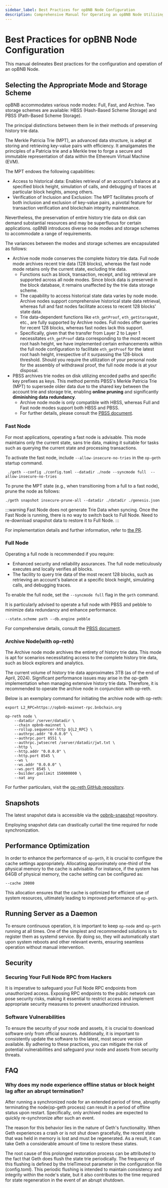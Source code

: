 ```yaml
---
sidebar_label: Best Practices for opBNB Node Configuration
description: Comprehensive Manual for Operating an opBNB Node Utilizing Best Practices
---
```


# Best Practices for opBNB Node Configuration

This manual delineates Best practices for the configuration and operation of an opBNB Node.

## Selecting the Appropriate Mode and Storage Scheme

opBNB accommodates various node modes: Full, Fast, and Archive.
Two storage schemes are available: HBSS (Hash-Based Scheme Storage) and PBSS (Path-Based Scheme Storage).

The principal distinctions between them lie in their methods of preserving history trie data.

The Merkle Patricia Trie (MPT), an advanced data structure, is adept at storing and retrieving key-value pairs with efficiency. It amalgamates the principles of a Patricia trie and a Merkle tree to forge a secure and immutable representation of data within the Ethereum Virtual Machine (EVM).

The MPT endows the following capabilities:
- Access to historical data: Enables retrieval of an account's balance at a specified block height, simulation of calls, and debugging of traces at particular block heights, among others.
- Verification of Inclusion and Exclusion:
The MPT facilitates proofs of both inclusion and exclusion of key-value pairs, a pivotal feature for transaction verification and blockchain integrity maintenance.

Nevertheless, the preservation of entire history trie data on disk can demand substantial resources and may be superfluous for certain applications. opBNB introduces diverse node modes and storage schemes to accommodate a range of requirements.

The variances between the modes and storage schemes are encapsulated as follows:
- Archive node mode conserves the complete history trie data. Full node mode archives recent trie data (128 blocks), whereas the fast node mode retains only the current state, excluding trie data.
    - Functions such as block, transaction, receipt, and log retrieval are supported across all node modes. Since block data is preserved in the block database, it remains unaffected by the trie data storage scheme.
    - The capability to access historical state data varies by node mode. Archive nodes support comprehensive historical state data retrieval, whereas full and fast nodes facilitate access to recent 128 blocks' state data.
    - Trie data-dependent functions like `eth_getProof`, `eth_getStorageAt`, etc., are fully supported by Archive nodes. Full nodes offer queries for recent 128 blocks, whereas fast nodes lack this support.
    - Specifically, given that the transfer from Layer 2 to Layer 1 necessitates `eth_getProof` data corresponding to the most recent root hash height, we have implemented certain enhancements within the full node configuration to facilitate `eth_getProof` for the latest root hash height, irrespective of it surpassing the 128-block threshold. Should you require the utilization of your personal node for the assembly of withdrawal proof, the full node mode is at your disposal.
- PBSS archives trie nodes on disk utilizing encoded paths and specific key prefixes as keys. This method permits PBSS's Merkle Patricia Trie (MPT) to supersede older data due to the shared key between the account trie and storage trie, enabling **online pruning** and significantly **diminishing data redundancy**.
    - Archive node mode is only compatible with HBSS, whereas Full and Fast node modes support both HBSS and PBSS.
    - For further details, please consult the [PBSS document](./pbss-pebble.md).

### Fast Node

For most applications, operating a fast node is advisable. This mode maintains only the current state, sans trie data, making it suitable for tasks such as querying the current state and processing transactions.

To activate the fast node, include `--allow-insecure-no-tries` in the `op-geth` startup command.

```
 ./geth --config ./config.toml --datadir ./node --syncmode full  --allow-insecure-no-tries
```

To prune the MPT state (e.g., when transitioning from a full to a fast node), prune the node as follows:

```
./geth snapshot insecure-prune-all --datadir ./datadir ./genesis.json
```

:::warning
Fast Node does not generate Trie Data when syncing.
Once the Fast Node is running, there is no way to switch back to Full Node.
Need to re-download snapshot data to restore it to Full Node.
:::

For implementation details and further information, refer to [the PR](https://github.com/bnb-chain/op-geth/pull/75).

### Full Node

Operating a full node is recommended if you require:
- Enhanced security and reliability assurances. The full node meticulously executes and locally verifies all blocks.
- The facility to query trie data of the most recent 128 blocks, such as retrieving an account's balance at a specific block height, simulating calls, and debugging traces.

To enable the full node, set the `--syncmode full` flag in the `geth` command.

It is particularly advised to operate a full node with PBSS and pebble to minimize data redundancy and enhance performance.

```
--state.scheme path --db.engine pebble
```

For comprehensive details, consult the [PBSS document](./pbss-pebble.md).

### Archive Node(with op-reth)

The Archive node mode archives the entirety of history trie data.
This mode is apt for scenarios necessitating access to the complete history trie data, such as block explorers and analytics.

The current volume of history trie data approximates 3TB (as of the end of April, 2024).
Significant performance issues may arise in the op-geth implementation when managing extensive history trie data.
Therefore, it is recommended to operate the archive node in conjunction with op-reth.

Below is an exemplary command for initiating the archive node with op-reth:

```
export L2_RPC=https://opbnb-mainnet-rpc.bnbchain.org

op-reth node \
    --datadir /server/datadir \
    --chain opbnb-mainnet \
    --rollup.sequencer-http ${L2_RPC} \
    --authrpc.addr "0.0.0.0" \
    --authrpc.port 8551 \
    --authrpc.jwtsecret /server/datadir/jwt.txt \
    --http \
    --http.addr "0.0.0.0" \
    --http.port 8545 \
    --ws \
    --ws.addr "0.0.0.0" \
    --ws.port 8545 \
    --builder.gaslimit 150000000 \
    --nat any
```

For further particulars, visit the [op-reth GitHub repository](https://github.com/bnb-chain/reth).

## Snapshots

The latest snapshot data is accessible via the [opbnb-snapshot](https://github.com/bnb-chain/opbnb-snapshot) repository.

Employing snapshot data can drastically curtail the time required for node synchronization.

## Performance Optimization

In order to enhance the performance of `op-geth`, it is crucial to configure the cache settings appropriately. Allocating approximately one-third of the physical memory to the cache is advisable. For instance, if the system has 64GB of physical memory, the cache setting can be configured as:

```
--cache 20000
```

This allocation ensures that the cache is optimized for efficient use of system resources, ultimately leading to improved performance of `op-geth`.

## Running Server as a Daemon

To ensure continuous operation, it is important to keep `op-node` and `op-geth` running at all times. One of the simplest and recommended solutions is to register them as systemd service. By doing so, they will automatically start upon system reboots and other relevant events, ensuring seamless operation without manual intervention.

## Security

### Securing Your Full Node RPC from Hackers

It is imperative to safeguard your Full Node RPC endpoints from unauthorized access. Exposing RPC endpoints to the public network can pose security risks, making it essential to restrict access and implement appropriate security measures to prevent unauthorized intrusion.

### Software Vulnerabilities

To ensure the security of your node and assets, it is crucial to download software only from official sources. Additionally, it is important to consistently update the software to the latest, most secure version available. By adhering to these practices, you can mitigate the risk of potential vulnerabilities and safeguard your node and assets from security threats.

## FAQ

### Why does my node experience offline status or block height lag after an abrupt termination?

After running a synchronized node for an extended period of time, abruptly terminating the node(op-geth process) can result in a period of offline status upon restart. Specifically, only archived nodes are expected to quickly re-synchronize after such an event.

The reason for this behavior lies in the nature of Geth's functionality. When Geth experiences a crash or is not shut down gracefully, the recent state that was held in memory is lost and must be regenerated. As a result, it can take Geth a considerable amount of time to restore these states.

The root cause of this prolonged restoration process can be attributed to the fact that Geth does flush the state trie periodically. The frequency of this flushing is defined by the trieTimeout parameter in the configuration file (config.toml). This periodic flushing is intended to maintain consistency and integrity within the node's state, but it also contributes to the time required for state regeneration in the event of an abrupt shutdown.
